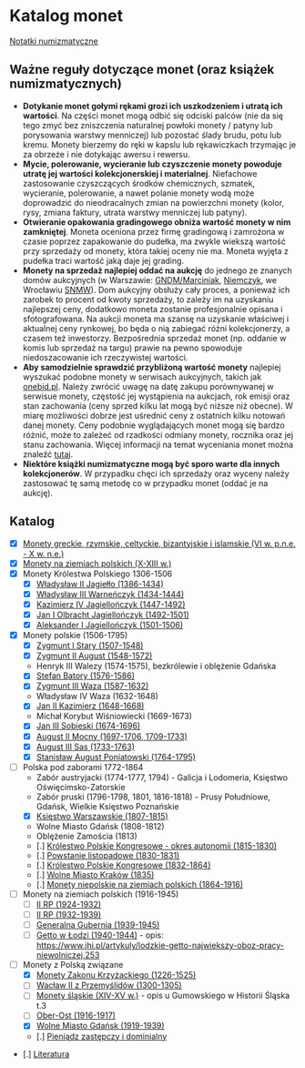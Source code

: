 
# Katalog monet

[Notatki numizmatyczne](https://numizmatyka.satola.net)

## Ważne reguły dotyczące monet (oraz książek numizmatycznych)
- **Dotykanie monet gołymi rękami grozi ich uszkodzeniem i utratą ich wartości**. Na części monet mogą odbić się odciski palców (nie da się tego zmyć bez zniszczenia naturalnej powłoki monety / patyny lub porysowania warstwy menniczej) lub pozostać ślady brudu, potu lub kremu. Monety bierzemy do ręki w kapslu lub rękawiczkach trzymając je za obrzeże i nie dotykając awersu i rewersu.
- **Mycie, polerowanie, wycieranie lub czyszczenie monety powoduje utratę jej wartości kolekcjonerskiej i materialnej**. Niefachowe zastosowanie czyszczących środków chemicznych, szmatek, wycieranie, polerowanie, a nawet polanie monety wodą może doprowadzić do nieodracalnych zmian na powierzchni monety (kolor, rysy, zmiana faktury, utrata warstwy menniczej lub patyny).
- **Otwieranie opakowania gradingowego obniża wartość monety w nim zamkniętej**. Moneta oceniona przez firmę gradingową i zamrożona w czasie poprzez zapakowanie do pudełka, ma zwykle wiekszą wartość przy sprzedaży od monety, która takiej oceny nie ma. Moneta wyjęta z pudełka traci wartość jaką daje jej grading.
- **Monety na sprzedaż najlepiej oddać na aukcję** do jednego ze znanych domów aukcyjnych (w Warszawie: [GNDM/Marciniak](https://marciniakaukcje.pl), [Niemczyk](https://niemczyk.pl/), we Wrocławiu [SNMW](https://snmw.pl/)). Dom aukcyjny obsłuży cały proces, a ponieważ ich zarobek to procent od kwoty sprzedaży, to zależy im na uzyskaniu najlepszej ceny, dodatkowo moneta zostanie profesjonalnie opisana i sfotografowana. Na aukcji moneta ma szansę na uzyskanie właściwej i aktualnej ceny rynkowej, bo będa o nią zabiegać różni kolekcjonerzy, a czasem też inwestorzy. Bezpośrednia sprzedaż monet (np. oddanie w komis lub sprzedaż na targu) prawie na pewno spowoduje niedoszacowanie ich rzeczywistej wartości.
- **Aby samodzielnie sprawdzić przybliżoną wartość monety** najlepiej wyszukać podobne monety w serwisach aukcyjnych, takich jak [onebid.pl](https://onebid.pl/pl). Należy zwrócić uwagę na datę zakupu porównywanej w serwisue monety, częstość jej wystąpienia na aukcjach, rok emisji oraz stan zachowania (ceny sprzed kilku lat mogą być niższe niż obecne). W miarę możliwości dobrze jest uśrednić ceny z ostatnich kilku notowań danej monety. Ceny podobnie wyglądających monet mogą się bardzo różnić, może to zależeć od rzadkości odmiany monety, rocznika oraz jej stanu zachowania. Więcej informacji na temat wyceniania monet można znaleźć [tutaj](https://www.youtube.com/watch?v=y3ImnHK4lhc).
- **Niektóre książki numizmatyczne mogą być sporo warte dla innych kolekcjonerów**. W przypadku chęci ich sprzedaży oraz wyceny należy zastosować tę samą metodę co w przypadku monet (oddać je na aukcję).

## Katalog

- [x] [Monety greckie, rzymskie, celtyckie, bizantyjskie i islamskie (VI w. p.n.e. - X w. n.e.)](./pages/k02.md)
- [x] [Monety na ziemiach polskich (X-XIII w.)](./pages/k03.md)
- [x] Monety Królestwa Polskiego 1306-1506
    - [x] [Władysław II Jagiełło (1386-1434)](./pages/k05.md)
    - [x] [Władysław III Warneńczyk (1434-1444)](./pages/k06.md)
    - [x] [Kazimierz IV Jagiellończyk (1447-1492)](./pages/k07.md)
    - [x] [Jan I Olbracht Jagiellończyk (1492-1501)](./pages/k08.md)
    - [x] [Aleksander I Jagiellończyk (1501-1506)](./pages/k09.md)
- [x] Monety polskie (1506-1795)
    - [x] [Zygmunt I Stary (1507-1548)](./pages/k10.md)
    - [x] [Zygmunt II August (1548-1572)](./pages/k11.md)
    - Henryk III Walezy (1574-1575), bezkrólewie i oblężenie Gdańska
    - [x] [Stefan Batory (1576-1586)](./pages/k12.md)
    - [x] [Zygmunt III Waza (1587-1632)](./pages/k13.md)
    - Władysław IV Waza (1632-1648)
    - [x] [Jan II Kazimierz (1648-1668)](./pages/k14.md)
    - Michał Korybut Wiśniowiecki (1669-1673)
    - [x] [Jan III Sobieski (1674-1696)](./pages/k15.md)
    - [x] [August II Mocny (1697-1706, 1709-1733)](./pages/k16.md)
    - [x] [August III Sas (1733-1763)](./pages/k17.md)
    - [x] [Stanisław August Poniatowski (1764-1795)](./pages/k18.md)
- [ ] Polska pod zaborami 1772-1864
    - Zabór austryjacki (1774-1777, 1794) - Galicja i Lodomeria, Księstwo Oświęcimsko-Zatorskie
    - Zabór pruski (1796-1798, 1801, 1816-1818) - Prusy Południowe, Gdańsk, Wielkie Księstwo Poznańskie
    - [x] [Księstwo Warszawskie (1807-1815)](./pages/k19.md)
    - Wolne Miasto Gdańsk (1808-1812)
    - Oblężenie Zamościa (1813)
    - [.] [Królestwo Polskie Kongresowe - okres autonomii (1815-1830)](./pages/k20.md)
    - [.] [Powstanie listopadowe (1830-1831)](./pages/k21.md)
    - [.] [Królestwo Polskie Kongresowe (1832-1864)](./pages/k22.md)
    - [.] [Wolne Miasto Kraków (1835)](./pages/k23.md)
    - [.] [Monety niepolskie na ziemiach polskich (1864-1916)](./pages/k24.md)
- [ ] Monety na ziemiach polskich (1916-1945)
    - [ ] [II RP (1924-1932)]()
    - [ ] [II RP (1932-1939)]()
    - [ ] [Generalna Gubernia (1939-1945)]()
    - [ ] [Getto w Łodzi (1940-1944)]() - opis: https://www.jhi.pl/artykuly/lodzkie-getto-najwiekszy-oboz-pracy-niewolniczej,253
- [ ] Monety z Polską związane
    - [x] [Monety Zakonu Krzyżackiego (1226-1525)](./pages/k01.md)
    - [ ] [Wacław II z Przemyślidów (1300-1305)]()
    - [ ] [Monety śląskie (XIV-XV w.)]() - opis u Gumowskiego w Historii Śląska t.3
    - [ ] [Ober-Ost (1916-1917)]()
    - [X] [Wolne Miasto Gdańsk (1919-1939)](./pages/k04.md)
    - [.] [Pieniądz zastępczy i dominialny](./pages/k25.md)
- [.] [Literatura](../pages/Literatura.md)

